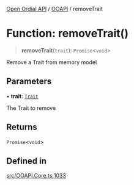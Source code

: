 [Open Ordial API](../../README.md) / [OOAPI](../README.md) / removeTrait

# Function: removeTrait()

> **removeTrait**(`trait`): `Promise`\<`void`\>

Remove a Trait from memory model

## Parameters

• **trait**: [`Trait`](../classes/Trait.md)

The Trait to remove

## Returns

`Promise`\<`void`\>

## Defined in

[src/OOAPI.Core.ts:1033](https://github.com/open-ordinal/open-ordinal-api/blob/88ef2e4467b13c07bb5a3ef3483343248c1aa38d/src/OOAPI.Core.ts#L1033)

